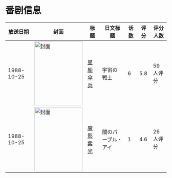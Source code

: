 # 番剧信息

|放送日期|封面|标题|日文标题|话数|评分|评分人数|
|---|---|---|---|---|---|---|
|1988-10-25|<img src="https://lain.bgm.tv/pic/cover/c/b8/92/37275_G235i.jpg" alt="封面" style="width:150px;height:200px;object-fit:cover;">|[星船伞兵](https://bangumi.tv/subject/37275)|宇宙の戦士|6|5.8|59人评分|
|1988-10-25|<img src="https://lain.bgm.tv/pic/cover/c/b3/e8/104565_qsFJ5.jpg" alt="封面" style="width:150px;height:200px;object-fit:cover;">|[魔影紫光](https://bangumi.tv/subject/104565)|闇のパープル・アイ|1|4.6|26人评分|
